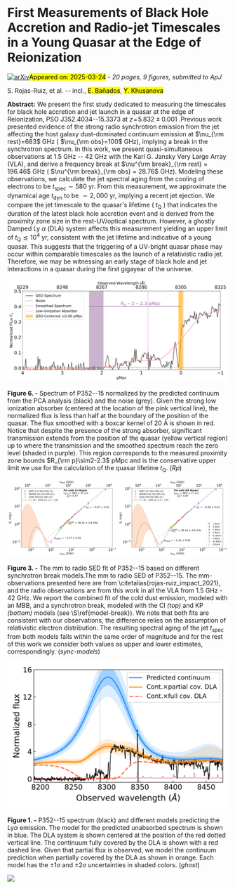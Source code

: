<div class="macros" style="visibility:hidden;">
$\newcommand{\ensuremath}{}$
$\newcommand{\xspace}{}$
$\newcommand{\object}[1]{\texttt{#1}}$
$\newcommand{\farcs}{{.}''}$
$\newcommand{\farcm}{{.}'}$
$\newcommand{\arcsec}{''}$
$\newcommand{\arcmin}{'}$
$\newcommand{\ion}[2]{#1#2}$
$\newcommand{\textsc}[1]{\textrm{#1}}$
$\newcommand{\hl}[1]{\textrm{#1}}$
$\newcommand{\footnote}[1]{}$
$\newcommand{\checktext}[1]{\textbf{\textcolor{orange}{#1}}}$
$\newcommand{\fix}[1]{\textcolor{red}{#1}}$
$\newcommand{\lsim}{\mbox{_<\atop^{\sim}}}$
$\newcommand{\gsim}{\mbox{_>\atop^{\sim}}}$
$\newcommand{\eseven}{\times10^{-17}}$
$\newcommand{\eeight}{\times10^{-18}}$
$\newcommand{\lya}{Ly\alpha}$
$\newcommand{\ha}{H\alpha}$
$\newcommand{\han}{H\alpha+[\ion{N}{2}]}$
$\newcommand{\hb}{H\beta}$
$\newcommand{\hg}{H\gamma}$
$\newcommand{\oiiib}{[\ion{O}{3}]\lambda5007}$
$\newcommand{\sii}{[\ion{S}{2}]}$
$\newcommand{\hi}{H {\sc i}}$
$\newcommand{\hii}{H {\sc ii}}$
$\newcommand{\hei}{He {\sc i}}$
$\newcommand{\heii}{He {\sc ii}}$
$\newcommand{\nii}{[Ni {\sc ii}}$
$\newcommand{\ciii}{C {\sc iii}]}$
$\newcommand{\ciiiS}{C {\sc iii}]}$
$\newcommand{\siiv}{Si {\sc iv}}$
$\newcommand{\civ}{C {\sc iv}}$
$\newcommand{\nv}{N {\sc v}}$
$\newcommand{\cii}{[C {\sc ii}]}$
$\newcommand{\ciiS}{C {\sc ii}}$
$\newcommand{\oiii}{[O {\sc iii}]}$
$\newcommand{\oii}{[O {\sc ii}]}$
$\newcommand{\oi}{O {\sc i}}$
$\newcommand{\mgii}{Mg {\sc ii}}$
$\newcommand{\siii}{Si {\sc ii}}$
$\newcommand{\feii}{Fe {\sc ii}}$
$\newcommand{\alii}{Al {\sc ii}}$
$\newcommand{\Mdust}{\textit{M}_{\mathrm{Dust}} }$
$\newcommand{\Lfir}{\textit{L}_{\mathrm{FIR}}}$
$\newcommand{\Ltir}{\textit{L}_{\mathrm{TIR}} }$
$\newcommand{\Msun}{M_\odot}$
$\newcommand{\angstrom}{\text{\normalfontÅ}}$
$\newcommand{\es}{erg s^{-1}}$
$\newcommand{\esc}{erg s^{-1} cm^{-2}}$
$\newcommand{\esca}{erg s^{-1} cm^{-2} Å^{-1}}$
$\newcommand{\esa}{erg s^{-1} Å^{-1}}$
$\newcommand{\vband}{V_{\mathrm{F606W}}}$
$\newcommand{\ibband}{I_{\mathrm{F600LP}}}$
$\newcommand{\iband}{I_{\mathrm{F814W}}}$
$\newcommand{\ybband}{Y_{\mathrm{F098M}}}$
$\newcommand{\yband}{Y_{\mathrm{F105W}}}$
$\newcommand{\yj}{J_{\mathrm{F110W}}}$
$\newcommand{\jband}{J_{\mathrm{F125W}}}$
$\newcommand{\jh}{JH_{\mathrm{F140W}}}$
$\newcommand{\hband}{H_{\mathrm{F160W}}}$
$\newcommand{\hst}{\textit{HST}}$
$\newcommand{\jwst}{\textit{JWST}}$
$\newcommand{\spitzer}{\textit{Spitzer}}$
$\newcommand{\se}{\textit{Source Extractor}}$
$\newcommand{\rhalf}{r_{1/2}}$
$\newcommand{\reff}{R_{\mathrm{eff}}}$
$\newcommand{\Pisco}{ULAS J1342+0928}$</div>



<div id="title">

# First Measurements of Black Hole Accretion and Radio-jet Timescales in a Young Quasar at the Edge of Reionization

</div>
<div id="comments">

[![arXiv](https://img.shields.io/badge/arXiv-2503.16609-b31b1b.svg)](https://arxiv.org/abs/2503.16609)<mark>Appeared on: 2025-03-24</mark> -  _20 pages, 9 figures, submitted to ApJ_

</div>
<div id="authors">

S. Rojas-Ruiz, et al. -- incl., <mark>E. Bañados</mark>, <mark>Y. Khusanova</mark>

</div>
<div id="abstract">

**Abstract:** We present the first study dedicated to measuring the timescales for black hole accretion and jet launch in a quasar at the edge of Reionization, PSO J352.4034--15.3373 at $z\!=\!5.832 \pm 0.001$ .Previous work presented evidence of the strong radio synchrotron emission from the jet affecting the host galaxy dust-dominated continuum emission at $\nu_{\rm rest}=683$ GHz ( $\nu_{\rm obs}=100$ GHz), implying a break in the synchrotron spectrum. In this work, we present quasi-simultaneous observations at 1.5  GHz -- 42 GHz with the Karl G. Jansky Very Large Array (VLA), and derive a frequency break at $\nu^{\rm break}_{\rm rest} = 196.46$ GHz ( $\nu^{\rm break}_{\rm obs} = 28.76$ GHz). Modeling these observations, we calculate the jet spectral aging from the cooling of electrons to be $t_{\mathrm{spec}}\sim 580$ yr. From this measurement, we approximate the dynamical age $t_{\mathrm{dyn}}$ to be $\sim2,000$ yr, implying a recent jet ejection. We compare the jet timescale to the quasar's lifetime ( $t_{\mathrm{Q}}$ ) that indicates the duration of the latest black hole accretion event and is derived from the proximity zone size in the rest-UV/optical spectrum. However, a ghostly Damped Ly $\alpha$ (DLA) system affects this measurement yielding an upper limit of $t_{\mathrm{Q}} \lesssim 10^4$ yr, consistent with the jet lifetime and indicative of a young quasar. This suggests that the triggering of a UV-bright quasar phase may occur within comparable timescales as the launch of a relativistic radio jet. Therefore, we may be witnessing an early stage of black hole and jet interactions in a quasar during the first gigayear of the universe.

</div>

<div id="div_fig1">

<img src="tmp_2503.16609/./R_p_estimate_Mpc.png" alt="Fig6" width="100%"/>

**Figure 6. -** Spectrum of P352--15 normalized by the predicted continuum from the PCA analysis (black) and the noise (grey). Given the strong low ionization absorber (centered at the location of the pink vertical line), the normalized flux is less than half at the boundary of the position of the quasar. The flux smoothed with a boxcar kernel of 20 Å is shown in red. Notice that despite the presence of the strong absorber, significant transmission extends from the position of the quasar (yellow vertical region) up to where the transmission and the smoothed spectrum reach the zero level (shaded in purple). This region corresponds to the measured proximity zone bounds $R_{\rm p}\sim2-2.3$ pMpc and is the conservative upper limit we use for the calculation of the quasar lifetime $t_{\mathrm{Q}}$. (*Rp*)

</div>
<div id="div_fig2">

<img src="tmp_2503.16609/./frequency_break_curvefit_CI_model_sub.png" alt="Fig3.1" width="50%"/><img src="tmp_2503.16609/./frequency_break_curvefit_KP_model_sub.png" alt="Fig3.2" width="50%"/>

**Figure 3. -** The mm to radio SED fit of P352--15 based on different synchrotron break models.The mm to radio SED of P352--15. The mm-observations presented here are from \citetalias{rojas-ruiz_impact_2021}, and the radio observations are from this work in all the VLA from 1.5 GHz - 42 GHz. We report the combined fit of the cold dust emission, modeled with an MBB, and a synchrotron break, modeled with the CI _(top)_ and KP _(bottom)_ models (see \S\ref{model-break}). We note that both fits are consistent with our observations, the difference relies on the assumption of relativistic electron distribution. The resulting spectral aging of the jet $t_{\mathrm{spec}}$ from both models falls within the same order of magnitude and for the rest of this work we consider both values as upper and lower estimates, correspondingly. (*sync-models*)

</div>
<div id="div_fig3">

<img src="tmp_2503.16609/./P352_ghost_dla.png" alt="Fig1" width="100%"/>

**Figure 1. -** P352--15 spectrum (black) and different models predicting the Ly$\alpha$ emission. The model for the predicted unabsorbed spectrum is shown in blue. The DLA system is shown centered at the position of the red dotted vertical line. The continuum fully covered by the DLA is shown with a red dashed line. Given that partial flux is observed, we model the continuum prediction when partially covered by the DLA as shown in orange. Each model has the $\pm1\sigma$ and $\pm2\sigma$ uncertainties in shaded colors. (*ghost*)

</div><div id="qrcode"><img src=https://api.qrserver.com/v1/create-qr-code/?size=100x100&data="https://arxiv.org/abs/2503.16609"></div>